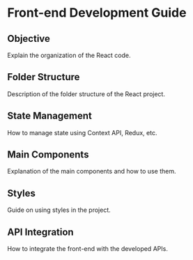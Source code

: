 # Front-end Development Guide

## Objective
Explain the organization of the React code.

## Folder Structure
Description of the folder structure of the React project.

## State Management
How to manage state using Context API, Redux, etc.

## Main Components
Explanation of the main components and how to use them.

## Styles
Guide on using styles in the project.

## API Integration
How to integrate the front-end with the developed APIs.
